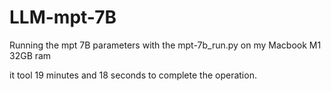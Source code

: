 # LLM-mpt-7B

Running the mpt 7B parameters with the mpt-7b_run.py on my Macbook M1 32GB ram

it tool 19 minutes and 18 seconds to complete the operation.


